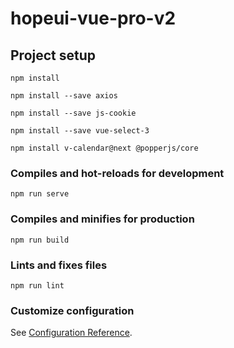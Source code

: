 # hopeui-vue-pro-v2

## Project setup
```
npm install

npm install --save axios

npm install --save js-cookie

npm install --save vue-select-3

npm install v-calendar@next @popperjs/core

```

### Compiles and hot-reloads for development
```
npm run serve
```

### Compiles and minifies for production
```
npm run build
```

### Lints and fixes files
```
npm run lint
```

### Customize configuration
See [Configuration Reference](https://cli.vuejs.org/config/).
